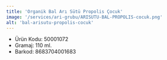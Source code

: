 ```yaml
---
title: 'Organik Bal Arı Sütü Propolis Çocuk'
image: '/services/ari-grubu/ARISUTU-BAL-PROPOLIS-cocuk.png'
alt: 'bal-arisutu-propolis-cocuk'
---
```


* Ürün Kodu: 50001072 
* Gramaj: 110 ml. 
* Barkod: 8683704001683